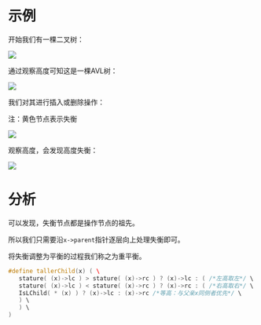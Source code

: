 
# 示例
开始我们有一棵二叉树：

![](https://pic.imgdb.cn/item/6234581f5baa1a80ab2410ba.jpg)

通过观察高度可知这是一棵AVL树：

![](https://pic.imgdb.cn/item/623458475baa1a80ab244bc9.jpg)

我们对其进行插入或删除操作：

注：黄色节点表示失衡

![](https://pic.imgdb.cn/item/623458815baa1a80ab248922.jpg)

观察高度，会发现高度失衡：

![](https://pic.imgdb.cn/item/623458bb5baa1a80ab24c780.jpg)

# 分析
可以发现，失衡节点都是操作节点的祖先。

所以我们只需要沿`x->parent`指针逐层向上处理失衡即可。

将失衡调整为平衡的过程我们称之为重平衡。

```c++
#define tallerChild(x) ( \ 
   stature( (x)->lc ) > stature( (x)->rc ) ? (x)->lc : ( /*左高取左*/ \ 
   stature( (x)->lc ) < stature( (x)->rc ) ? (x)->rc : ( /*右高取右*/ \ 
   IsLChild( * (x) ) ? (x)->lc : (x)->rc /*等高：与父亲x同侧者优先*/ \ 
   ) \ 
   ) \ 
) 
```